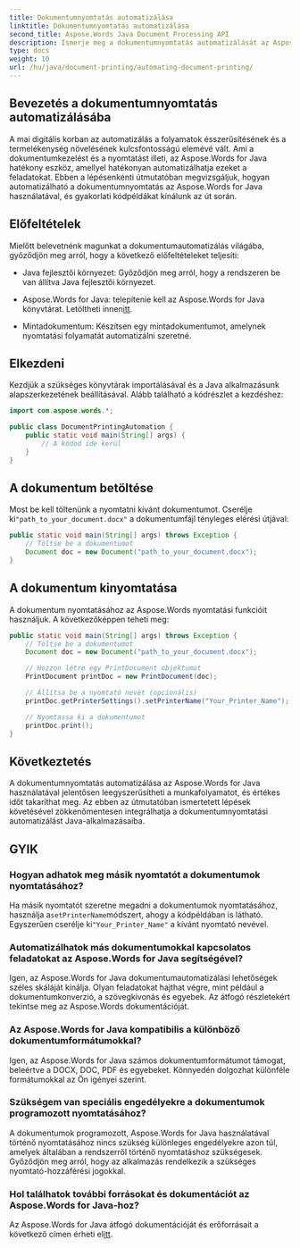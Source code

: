```yaml
---
title: Dokumentumnyomtatás automatizálása
linktitle: Dokumentumnyomtatás automatizálása
second_title: Aspose.Words Java Document Processing API
description: Ismerje meg a dokumentumnyomtatás automatizálását az Aspose.Words for Java használatával. Lépésről lépésre útmutató kódpéldákkal a hatékony dokumentumkezeléshez Java nyelven.
type: docs
weight: 10
url: /hu/java/document-printing/automating-document-printing/
---
```


## Bevezetés a dokumentumnyomtatás automatizálásába

A mai digitális korban az automatizálás a folyamatok ésszerűsítésének és a termelékenység növelésének kulcsfontosságú elemévé vált. Ami a dokumentumkezelést és a nyomtatást illeti, az Aspose.Words for Java hatékony eszköz, amellyel hatékonyan automatizálhatja ezeket a feladatokat. Ebben a lépésenkénti útmutatóban megvizsgáljuk, hogyan automatizálható a dokumentumnyomtatás az Aspose.Words for Java használatával, és gyakorlati kódpéldákat kínálunk az út során.

## Előfeltételek

Mielőtt belevetnénk magunkat a dokumentumautomatizálás világába, győződjön meg arról, hogy a következő előfeltételeket teljesíti:

- Java fejlesztői környezet: Győződjön meg arról, hogy a rendszeren be van állítva Java fejlesztői környezet.

-  Aspose.Words for Java: telepítenie kell az Aspose.Words for Java könyvtárat. Letöltheti innen[itt](https://releases.aspose.com/words/java/).

- Mintadokumentum: Készítsen egy mintadokumentumot, amelynek nyomtatási folyamatát automatizálni szeretné.

## Elkezdeni

Kezdjük a szükséges könyvtárak importálásával és a Java alkalmazásunk alapszerkezetének beállításával. Alább található a kódrészlet a kezdéshez:

```java
import com.aspose.words.*;

public class DocumentPrintingAutomation {
    public static void main(String[] args) {
        // A kódod ide kerül
    }
}
```

## A dokumentum betöltése

 Most be kell töltenünk a nyomtatni kívánt dokumentumot. Cserélje ki`"path_to_your_document.docx"` a dokumentumfájl tényleges elérési útjával:

```java
public static void main(String[] args) throws Exception {
    // Töltse be a dokumentumot
    Document doc = new Document("path_to_your_document.docx");
}
```

## A dokumentum kinyomtatása

A dokumentum nyomtatásához az Aspose.Words nyomtatási funkcióit használjuk. A következőképpen teheti meg:

```java
public static void main(String[] args) throws Exception {
    // Töltse be a dokumentumot
    Document doc = new Document("path_to_your_document.docx");

    // Hozzon létre egy PrintDocument objektumot
    PrintDocument printDoc = new PrintDocument(doc);

    // Állítsa be a nyomtató nevét (opcionális)
    printDoc.getPrinterSettings().setPrinterName("Your_Printer_Name");

    // Nyomtassa ki a dokumentumot
    printDoc.print();
}
```

## Következtetés

A dokumentumnyomtatás automatizálása az Aspose.Words for Java használatával jelentősen leegyszerűsítheti a munkafolyamatot, és értékes időt takaríthat meg. Az ebben az útmutatóban ismertetett lépések követésével zökkenőmentesen integrálhatja a dokumentumnyomtatási automatizálást Java-alkalmazásaiba.

## GYIK

### Hogyan adhatok meg másik nyomtatót a dokumentumok nyomtatásához?

 Ha másik nyomtatót szeretne megadni a dokumentumok nyomtatásához, használja a`setPrinterName`módszert, ahogy a kódpéldában is látható. Egyszerűen cserélje ki`"Your_Printer_Name"` a kívánt nyomtató nevével.

### Automatizálhatok más dokumentumokkal kapcsolatos feladatokat az Aspose.Words for Java segítségével?

Igen, az Aspose.Words for Java dokumentumautomatizálási lehetőségek széles skáláját kínálja. Olyan feladatokat hajthat végre, mint például a dokumentumkonverzió, a szövegkivonás és egyebek. Az átfogó részletekért tekintse meg az Aspose.Words dokumentációját.

### Az Aspose.Words for Java kompatibilis a különböző dokumentumformátumokkal?

Igen, az Aspose.Words for Java számos dokumentumformátumot támogat, beleértve a DOCX, DOC, PDF és egyebeket. Könnyedén dolgozhat különféle formátumokkal az Ön igényei szerint.

### Szükségem van speciális engedélyekre a dokumentumok programozott nyomtatásához?

A dokumentumok programozott, Aspose.Words for Java használatával történő nyomtatásához nincs szükség különleges engedélyekre azon túl, amelyek általában a rendszerről történő nyomtatáshoz szükségesek. Győződjön meg arról, hogy az alkalmazás rendelkezik a szükséges nyomtató-hozzáférési jogokkal.

### Hol találhatok további forrásokat és dokumentációt az Aspose.Words for Java-hoz?

 Az Aspose.Words for Java átfogó dokumentációját és erőforrásait a következő címen érheti el[itt](https://reference.aspose.com/words/java/).